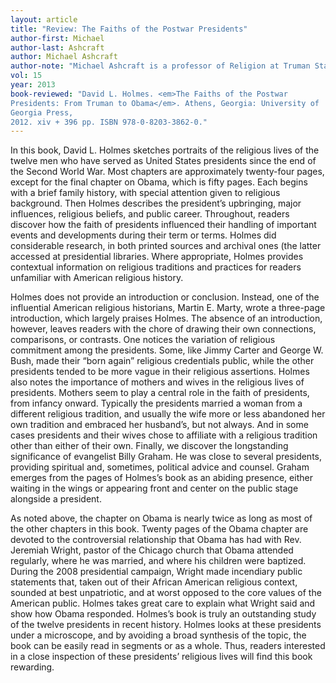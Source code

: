 ```yaml
---
layout: article
title: "Review: The Faiths of the Postwar Presidents"
author-first: Michael
author-last: Ashcraft
author: Michael Ashcraft
author-note: "Michael Ashcraft is a professor of Religion at Truman State University."
vol: 15
year: 2013
book-reviewed: "David L. Holmes. <em>The Faiths of the Postwar
Presidents: From Truman to Obama</em>. Athens, Georgia: University of
Georgia Press,
2012. xiv + 396 pp. ISBN 978-0-8203-3862-0."
---
```


In this book, David L. Holmes sketches portraits of the religious lives
of the twelve men who have served as United States presidents since the
end of the Second World War. Most chapters are approximately twenty-four
pages, except for the final chapter on Obama, which is fifty pages. Each
begins with a brief family history, with special attention given to
religious background. Then Holmes describes the president’s upbringing,
major influences, religious beliefs, and public career. Throughout,
readers discover how the faith of presidents influenced their handling
of important events and developments during their term or terms. Holmes
did considerable research, in both printed sources and archival ones
(the latter accessed at presidential libraries. Where appropriate,
Holmes provides contextual information on religious traditions and
practices for readers unfamiliar with American religious history.

Holmes does not provide an introduction or conclusion. Instead, one of
the influential American religious historians, Martin E. Marty, wrote a
three-page introduction, which largely praises Holmes. The absence of an
introduction, however, leaves readers with the chore of drawing their
own connections, comparisons, or contrasts. One notices the variation of
religious commitment among the presidents. Some, like Jimmy Carter and
George W. Bush, made their “born again” religious credentials public,
while the other presidents tended to be more vague in their religious
assertions. Holmes also notes the importance of mothers and wives in the
religious lives of presidents. Mothers seem to play a central role in
the faith of presidents, from infancy onward. Typically the presidents
married a woman from a different religious tradition, and usually the
wife more or less abandoned her own tradition and embraced her
husband’s, but not always. And in some cases presidents and their wives
chose to affiliate with a religious tradition other than either of their
own. Finally, we discover the longstanding significance of evangelist
Billy Graham. He was close to several presidents, providing spiritual
and, sometimes, political advice and counsel. Graham emerges from the
pages of Holmes’s book as an abiding presence, either waiting in the
wings or appearing front and center on the public stage alongside a
president.

As noted above, the chapter on Obama is nearly twice as long as most of
the other chapters in this book. Twenty pages of the Obama chapter are
devoted to the controversial relationship that Obama has had with Rev.
Jeremiah Wright, pastor of the Chicago church that Obama attended
regularly, where he was married, and where his children were baptized.
During the 2008 presidential campaign, Wright made incendiary public
statements that, taken out of their African American religious context,
sounded at best unpatriotic, and at worst opposed to the core values of
the American public. Holmes takes great care to explain what Wright said
and show how Obama responded. Holmes’s book is truly an outstanding
study of the twelve presidents in recent history. Holmes looks at these
presidents under a microscope, and by avoiding a broad synthesis of the
topic, the book can be easily read in segments or as a whole. Thus,
readers interested in a close inspection of these presidents’ religious
lives will find this book rewarding.
